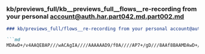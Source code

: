 ### kb/previews_full/kb__previews_full__flows__re-recording from your personal account@auth.har.part042.md.part002.md

```md
### kb/previews_full/flows__re-recording from your personal account@auth.har.part042.md (part 002)

```md
MDAwD+/v4AAQEBAP///wACAgIA////AAAAAAD9/f0A////AP7+/gD///8AAf8BAAMDAwD+/v4A/f39
```

```

```
